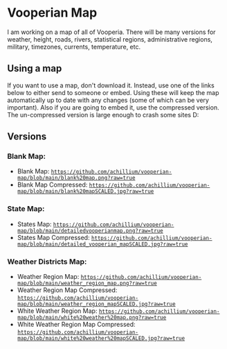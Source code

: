 # Vooperian Map

I am working on a map of all of Vooperia. There will be many versions for weather, height, roads, rivers, statistical regions, administrative regions, military, timezones, currents, temperature, etc.

## Using a map

If you want to use a map, don't download it. Instead, use one of the links below to either send to someone or embed. Using these will keep the map automatically up to date with any changes (some of which can be very important). Also if you are going to embed it, use the compressed version. The un-compressed version is large enough to crash some sites D:

## Versions
### Blank Map:

* Blank Map: <code>https://github.com/achillium/vooperian-map/blob/main/blank%20map.png?raw=true</code>
* Blank Map Compressed: <code>https://github.com/achillium/vooperian-map/blob/main/blank%20mapSCALED.jpg?raw=true</code>

### State Map:

* States Map: <code>https://github.com/achillium/vooperian-map/blob/main/detailedvooperianmap.png?raw=true</code>
* States Map Compressed: <code>https://github.com/achillium/vooperian-map/blob/main/detailed_vooperian_mapSCALED.jpg?raw=true</code>

### Weather Districts Map:

* Weather Region Map: <code>https://github.com/achillium/vooperian-map/blob/main/weather_region_map.png?raw=true</code>
* Weather Region Map Compressed: <code>https://github.com/achillium/vooperian-map/blob/main/weather_region_mapSCALED.jpg?raw=true</code>
* White Weather Region Map: <code>https://github.com/achillium/vooperian-map/blob/main/white%20weather%20map.png?raw=true</code>
* White Weather Region Map Compressed: <code>https://github.com/achillium/vooperian-map/blob/main/white%20weather%20mapSCALED.jpg?raw=true</code>
